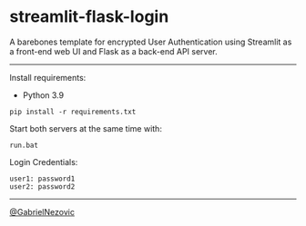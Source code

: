 # streamlit-flask-login
 A barebones template for encrypted User Authentication using Streamlit as a front-end web UI and Flask as a back-end API server.

 ___
 
 Install requirements:
 * Python 3.9
 ```
pip install -r requirements.txt
```
 
Start both servers at the same time with:
```
run.bat
```

Login Credentials:

```
user1: password1
user2: password2
```

___

[@GabrielNezovic](https://github.com/GabrielNezovic)
